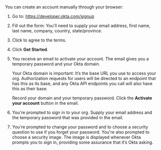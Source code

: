 You can create an account manually through your browser:

1. Go to: <https://developer.okta.com/signup>

2. Fill out the form: You'll need to supply your email address, first name, last name, company, country, state/province.

3. Click to agree to the terms.

4. Click **Get Started**.

5. You receive an email to activate your account. The email gives you a temporary password and your Okta domain.

	Your Okta domain is important: It’s the base URL you use to access your org.  Authorization requests for users will be directed to an endpoint that has this as its base, and any Okta API endpoints you call will also have this as their base.

	Record your domain and your temporary password. Click the **Activate your account** button in the email.

6. You're prompted to sign in to your org. Supply your email address and the temporary password that was provided in the email.

7. You're prompted to change your password and to choose a security question to use if you forget your password. You're also prompted to choose a security image. The image is displayed whenever Okta prompts you to sign in, providing some assurance that it’s Okta asking.


